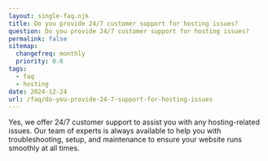 ```yaml
---
layout: single-faq.njk
title: Do you provide 24/7 customer support for hosting issues?
question: Do you provide 24/7 customer support for hosting issues?
permalink: false
sitemap:
  changefreq: monthly
  priority: 0.6
tags:
  - faq
  - hosting
date: 2024-12-24
url: /faq/do-you-provide-24-7-support-for-hosting-issues
---
```


Yes, we offer 24/7 customer support to assist you with any hosting-related issues. Our team of experts is always available to help you with troubleshooting, setup, and maintenance to ensure your website runs smoothly at all times.

